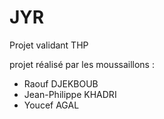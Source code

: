 # JYR
Projet validant THP 


projet réalisé par les moussaillons :

- Raouf DJEKBOUB
- Jean-Philippe KHADRI
- Youcef AGAL
